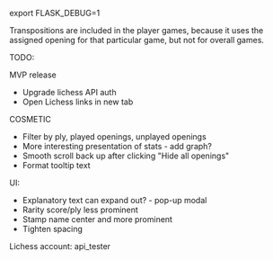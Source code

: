export FLASK_DEBUG=1



Transpositions are included in the player games, because it uses the assigned opening for that particular game, but not for overall games.

TODO:


MVP release
- Upgrade lichess API auth
- Open Lichess links in new tab



COSMETIC
- Filter by ply, played openings, unplayed openings
- More interesting presentation of stats - add graph?
- Smooth scroll back up after clicking "Hide all openings"
- Format tooltip text



UI:
- Explanatory text can expand out? - pop-up modal
- Rarity score/ply less prominent
- Stamp name center and more prominent
- Tighten spacing


Lichess account: api_tester